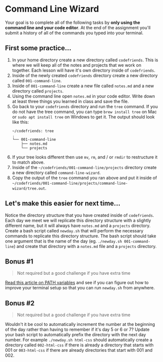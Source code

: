 # Command Line Wizard

Your goal is to complete all of the following tasks by **only using the command line and your code editor**. At the end of the assignment you'll submit a history of all of the commands you typed into your terminal.

## First some practice...

1. In your home directory create a new directory called `codefriends`. This is where we will keep all of the notes and projects that we work on together. Each lesson will have it's own directory inside of `codefriends`.
2. Inside of the newly created `codefriends` directory create a new directory called `001-command-line`.
3. Inside of `001-command-line` create a new file called `notes.md` and a new directory called `projects`.
4. Using the command line open `notes.md` in your code editor. Write down at least three things you learned in class and save the file.
5. Go back to your `codefriends` directory and run the `tree` command. If you do not have the tree command, you can type `brew install tree` on Mac or `sudo apt install tree` on Windows to get it. The output should look like this:
    ```
    ~/codefriends: tree
    .
    └── 001-command-line
        ├── notes.md
        └── projects
    ```
6. If your tree looks different then use `mv`, `rm`, and / or `rmdir` to restructure it to match above.
7. Inside of the `~/codefriends/001-command-line/projects` directory create a new directory called `command-line-wizard`.
7. Copy the output of the `tree` command you ran above and put it inside of `~/codefriends/001-command-line/projects/command-line-wizard/tree.out`.

## Let's make this easier for next time...

Notice the directory structure that you have created inside of `codefriends`. Each day we meet we will replicate this directory structure with a slightly different name, but it will always have `notes.md` and a `projects` directory. Create a bash script called `newday.sh` that will perform the necessary commands to replicate this directory structure. The bash script should take one argument that is the name of the day (eg. `./newday.sh 001-command-line`) and create that directory with a `notes.md` file and a `projects` directory.

## Bonus #1

> Not required but a good challenge if you have extra time

[Read this article on PATH variables](https://koenwoortman.com/zsh-add-directory-to-path/) and see if you can figure out how to improve your terminal setup so that you can run `newday.sh` from anywhere.

## Bonus #2

> Not required but a good challenge if you have extra time

Wouldn't it be cool to automatically increment the number at the beginning of the day rather than having to remember if it's day 5 or 6 or 7? Update your bash script to automatically prefix the directory with the next day number. For example `./newday.sh html-css` should automatically create a directory called `002-html-css` if there is already a directory that starts with 001 or `003-html-css` if there are already directories that start with 001 and 002.
